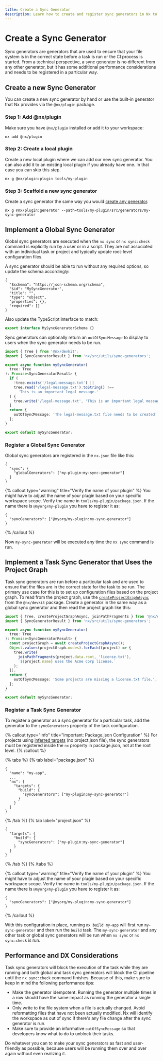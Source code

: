 ```yaml
---
title: Create a Sync Generator
description: Learn how to create and register sync generators in Nx to ensure your file system is in the correct state before tasks run, including global and task-specific sync generators.
---
```


# Create a Sync Generator

Sync generators are generators that are used to ensure that your file system is in the correct state before a task is run or the CI process is started. From a technical perspective, a sync generator is no different from any other generator, but it has some additional performance considerations and needs to be registered in a particular way.

## Create a new Sync Generator

You can create a new sync generator by hand or use the built-in generator that Nx provides via the `@nx/plugin` package.

### Step 1: Add @nx/plugin

Make sure you have `@nx/plugin` installed or add it to your workspace:

```shell
nx add @nx/plugin
```

### Step 2: Create a local plugin

Create a new local plugin where we can add our new sync generator. You can also add it to an existing local plugin if you already have one. In that case you can skip this step.

```shell
nx g @nx/plugin:plugin tools/my-plugin
```

### Step 3: Scaffold a new sync generator

Create a sync generator the same way you would [create any generator](/extending-nx/recipes/local-generators).

```shell
nx g @nx/plugin:generator --path=tools/my-plugin/src/generators/my-sync-generator
```

## Implement a Global Sync Generator

Global sync generators are executed when the `nx sync` or `nx sync:check` command is explicitly run by a user or in a script. They are not associated with an individual task or project and typically update root-level configuration files.

A sync generator should be able to run without any required options, so update the schema accordingly:

```jsonc {% fileName="tools/my-plugin/src/generators/my-sync-generator/schema.json" %}
{
  "$schema": "https://json-schema.org/schema",
  "$id": "MySyncGenerator",
  "title": "",
  "type": "object",
  "properties": {},
  "required": []
}
```

Also update the TypeScript interface to match:

```ts {% fileName="tools/my-plugin/src/generators/my-sync-generator/schema.d.ts" %}
export interface MySyncGeneratorSchema {}
```

Sync generators can optionally return an `outOfSyncMessage` to display to users when the sync generator needs to be run.

```ts {% fileName="tools/my-plugin/src/generators/my-sync-generator/my-sync-generator.ts" %}
import { Tree } from '@nx/devkit';
import { SyncGeneratorResult } from 'nx/src/utils/sync-generators';

export async function mySyncGenerator(
  tree: Tree
): Promise<SyncGeneratorResult> {
  if (
    !tree.exists('/legal-message.txt') ||
    tree.read('/legal-message.txt').toString() !==
      'This is an important legal message.'
  ) {
    tree.write('/legal-message.txt', 'This is an important legal message.');
  }
  return {
    outOfSyncMessage: 'The legal-message.txt file needs to be created',
  };
}

export default mySyncGenerator;
```

### Register a Global Sync Generator

Global sync generators are registered in the `nx.json` file like this:

```jsonc {% fileName="nx.json" %}
{
  "sync": {
    "globalGenerators": ["my-plugin:my-sync-generator"]
  }
}
```

{% callout type="warning" title="Verify the name of your plugin" %}
You might have to adjust the name of your plugin based on your specific workspace scope. Verify the name in `tools/my-plugin/package.json`. If the name there is `@myorg/my-plugin` you have to register it as:

```
{
  "syncGenerators": ["@myorg/my-plugin:my-sync-generator"]
}
```

{% /callout %}

Now `my-sync-generator` will be executed any time the `nx sync` command is run.

## Implement a Task Sync Generator that Uses the Project Graph

Task sync generators are run before a particular task and are used to ensure that the files are in the correct state for the task to be run. The primary use case for this is to set up configuration files based on the project graph. To read from the project graph, use the [`createProjectGraphAsync`](/reference/core-api/devkit/documents/createProjectGraphAsync) from the `@nx/devkit` package. Create a generator in the same way as a global sync generator and then read the project graph like this:

```ts {% fileName="tools/my-plugin/src/generators/my-sync-generator/my-sync-generator.ts" %}
import { Tree, createProjectGraphAsync, joinPathFragments } from '@nx/devkit';
import { SyncGeneratorResult } from 'nx/src/utils/sync-generators';

export async function mySyncGenerator(
  tree: Tree
): Promise<SyncGeneratorResult> {
  const projectGraph = await createProjectGraphAsync();
  Object.values(projectGraph.nodes).forEach((project) => {
    tree.write(
      joinPathFragments(project.data.root, 'license.txt'),
      `${project.name} uses the Acme Corp license.`
    );
  });
  return {
    outOfSyncMessage: 'Some projects are missing a license.txt file.',
  };
}

export default mySyncGenerator;
```

### Register a Task Sync Generator

To register a generator as a sync generator for a particular task, add the generator to the `syncGenerators` property of the task configuration.

{% callout type="info" title="Important: Package.json Configuration" %}
For projects using [inferred targets](/concepts/inferred-tasks) (no project.json file), the sync generators must be registered inside the `nx` property in package.json, not at the root level.
{% /callout %}

{% tabs %}
{% tab label="package.json" %}

```jsonc {% fileName="apps/my-app/package.json" %}
{
  "name": "my-app",
  ...
  "nx": {
    "targets": {
      "build": {
        "syncGenerators": ["my-plugin:my-sync-generator"]
      }
    }
  }
}
```

{% /tab %}
{% tab label="project.json" %}

```jsonc {% fileName="apps/my-app/project.json" %}
{
  "targets": {
    "build": {
      "syncGenerators": ["my-plugin:my-sync-generator"]
    }
  }
}
```

{% /tab %}
{% /tabs %}

{% callout type="warning" title="Verify the name of your plugin" %}
You might have to adjust the name of your plugin based on your specific workspace scope. Verify the name in `tools/my-plugin/package.json`. If the name there is `@myorg/my-plugin` you have to register it as:

```
{
  "syncGenerators": ["@myorg/my-plugin:my-sync-generator"]
}
```

{% /callout %}

With this configuration in place, running `nx build my-app` will first run `my-sync-generator` and then run the `build` task. The `my-sync-generator` and any other task or global sync generators will be run when `nx sync` or `nx sync:check` is run.

## Performance and DX Considerations

Task sync generators will block the execution of the task while they are running and both global and task sync generators will block the CI pipeline until the `nx sync:check` command finishes. Because of this, make sure to keep in mind the following performance tips:

- Make the generator idempotent. Running the generator multiple times in a row should have the same impact as running the generator a single time.
- Only write to the file system when a file is actually changed. Avoid reformatting files that have not been actually modified. Nx will identify the workspace as out of sync if there's any file change after the sync generator is run.
- Make sure to provide an informative `outOfSyncMessage` so that developers know what to do to unblock their tasks.

Do whatever you can to make your sync generators as fast and user-friendly as possible, because users will be running them over and over again without even realizing it.
